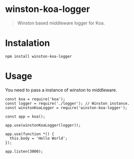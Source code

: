 # winston-koa-logger

> Winston based middleware logger for Koa.

# Instalation
    npm install winston-koa-logger

# Usage
You need to pass a instance of winston to middleware.

    const koa = require('koa');
    const logger = require('./logger'); // Winston instance.
    const winstonKoaLogger = require('winston-koa-logger');

    const app = koa();
    
    app.use(winstonKoaLogger(logger));

    app.use(function *() {
      this.body = 'Hello World';
    });

    app.listen(3000);
